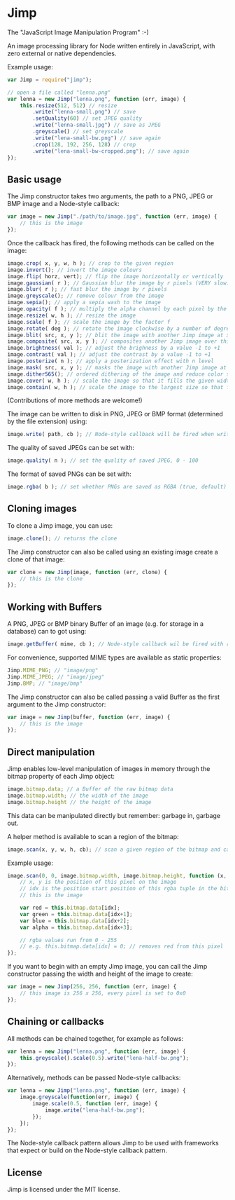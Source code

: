 # Jimp #

The "JavaScript Image Manipulation Program" :-)

An image processing library for Node written entirely in JavaScript, with zero external or native dependencies.

Example usage:

```js
var Jimp = require("jimp");

// open a file called "lenna.png"
var lenna = new Jimp("lenna.png", function (err, image) {
    this.resize(512, 512) // resize
        .write("lenna-small.png") // save
        .setQuality(60) // set JPEG quality
        .write("lenna-small.jpg") // save as JPEG
        .greyscale() // set greyscale
        .write("lena-small-bw.png") // save again
        .crop(128, 192, 256, 128) // crop
        .write("lena-small-bw-cropped.png"); // save again
});
```

## Basic usage ##

The Jimp constructor takes two arguments, the path to a PNG, JPEG or BMP image and a Node-style callback:

```js
var image = new Jimp("./path/to/image.jpg", function (err, image) {
    // this is the image
});
```

Once the callback has fired, the following methods can be called on the image:

```js
image.crop( x, y, w, h ); // crop to the given region
image.invert(); // invert the image colours
image.flip( horz, vert); // flip the image horizontally or vertically
image.gaussian( r ); // Gaussian blur the image by r pixels (VERY slow)
image.blur( r ); // fast blur the image by r pixels
image.greyscale(); // remove colour from the image
image.sepia(); // apply a sepia wash to the image
image.opacity( f ); // multiply the alpha channel by each pixel by the factor f, 0 - 1
image.resize( w, h ); // resize the image
image.scale( f ); // scale the image by the factor f
image.rotate( deg ); // rotate the image clockwise by a number of degrees (rounded to multiples of 90)
image.blit( src, x, y ); // blit the image with another Jimp image at x, y
image.composite( src, x, y ); // composites another Jimp image over this iamge at x, y
image.brightness( val ); // adjust the brighness by a value -1 to +1
image.contrast( val ); // adjust the contrast by a value -1 to +1
image.posterize( n ); // apply a posterization effect with n level
image.mask( src, x, y ); // masks the image with another Jimp image at x, y using average pixel value
image.dither565(); // ordered dithering of the image and reduce color space to 16-bits (RGB565)
image.cover( w, h ); // scale the image so that it fills the given width and height
image.contain( w, h ); // scale the image to the largest size so that fits inside the given width and height
```

(Contributions of more methods are welcome!)

The image can be written to disk in PNG, JPEG or BMP format (determined by the file extension) using:

```js
image.write( path, cb ); // Node-style callback will be fired when write is successful
```

The quality of saved JPEGs can be set with:

```js
image.quality( n ); // set the quality of saved JPEG, 0 - 100
```

The format of saved PNGs can be set with:

```js
image.rgba( b ); // set whether PNGs are saved as RGBA (true, default) or RGB (false)
```

## Cloning images ##

To clone a Jimp image, you can use:

```js
image.clone(); // returns the clone
```

The Jimp constructor can also be called using an existing image create a clone of that image:

```js
var clone = new Jimp(image, function (err, clone) {
    // this is the clone
});
```

## Working with Buffers ##

A PNG, JPEG or BMP binary Buffer of an image (e.g. for storage in a database) can to got using:

```js
image.getBuffer( mime, cb ); // Node-style callback wil be fired with result
```

For convenience, supported MIME types are available as static properties:

```js
Jimp.MIME_PNG; // "image/png"
Jimp.MIME_JPEG; // "image/jpeg"
Jimp.BMP; // "image/bmp"
```

The Jimp constructor can also be called passing a valid Buffer as the first argument to the Jimp constructor:

```js
var image = new Jimp(buffer, function (err, image) {
    // this is the image
});
```

## Direct manipulation ##

Jimp enables low-level manipulation of images in memory through the bitmap property of each Jimp object:

```js
image.bitmap.data; // a Buffer of the raw bitmap data
image.bitmap.width; // the width of the image
image.bitmap.height // the height of the image
```

This data can be manipulated directly but remember: garbage in, garbage out.

A helper method is available to scan a region of the bitmap:

```js
image.scan(x, y, w, h, cb); // scan a given region of the bitmap and call cb on every pixel
```

Example usage:

```js
image.scan(0, 0, image.bitmap.width, image.bitmap.height, function (x, y, idx) {
    // x, y is the position of this pixel on the image
    // idx is the position start position of this rgba tuple in the bitmap Buffer
    // this is the image

    var red = this.bitmap.data[idx];
    var green = this.bitmap.data[idx+1];
    var blue = this.bitmap.data[idx+2];
    var alpha = this.bitmap.data[idx+3];

    // rgba values run from 0 - 255
    // e.g. this.bitmap.data[idx] = 0; // removes red from this pixel
});
```

If you want to begin with an empty Jimp image, you can call the Jimp constructor passing the width and height of the image to create:

```js
var image = new Jimp(256, 256, function (err, image) {
    // this image is 256 x 256, every pixel is set to 0x0
});
```

## Chaining or callbacks ##

All methods can be chained together, for example as follows:

```js
var lenna = new Jimp("lenna.png", function (err, image) {
    this.greyscale().scale(0.5).write("lena-half-bw.png");
});
```

Alternatively, methods can be passed Node-style callbacks:

```js
var lenna = new Jimp("lenna.png", function (err, image) {
    image.greyscale(function(err, image) {
        image.scale(0.5, function (err, image) {
            image.write("lena-half-bw.png");
        });
    });
});
```

The Node-style callback pattern allows Jimp to be used with frameworks that expect or build on the Node-style callback pattern.

## License ##

Jimp is licensed under the MIT license.
